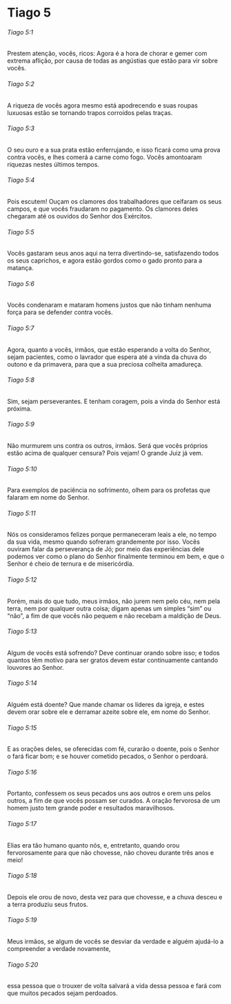 # Tiago 5

###### Tiago 5:1

Prestem atenção, vocês, ricos: Agora é a hora de chorar e gemer com extrema aflição, por causa de todas as angústias que estão para vir sobre vocês.

###### Tiago 5:2

A riqueza de vocês agora mesmo está apodrecendo e suas roupas luxuosas estão se tornando trapos corroídos pelas traças.

###### Tiago 5:3

O seu ouro e a sua prata estão enferrujando, e isso ficará como uma prova contra vocês, e lhes comerá a carne como fogo. Vocês amontoaram riquezas nestes últimos tempos.

###### Tiago 5:4

Pois escutem! Ouçam os clamores dos trabalhadores que ceifaram os seus campos, e que vocês fraudaram no pagamento. Os clamores deles chegaram até os ouvidos do Senhor dos Exércitos.

###### Tiago 5:5

Vocês gastaram seus anos aqui na terra divertindo-se, satisfazendo todos os seus caprichos, e agora estão gordos como o gado pronto para a matança.

###### Tiago 5:6

Vocês condenaram e mataram homens justos que não tinham nenhuma força para se defender contra vocês.

###### Tiago 5:7

Agora, quanto a vocês, irmãos, que estão esperando a volta do Senhor, sejam pacientes, como o lavrador que espera até a vinda da chuva do outono e da primavera, para que a sua preciosa colheita amadureça.

###### Tiago 5:8

Sim, sejam perseverantes. E tenham coragem, pois a vinda do Senhor está próxima.

###### Tiago 5:9

Não murmurem uns contra os outros, irmãos. Será que vocês próprios estão acima de qualquer censura? Pois vejam! O grande Juiz já vem.

###### Tiago 5:10

Para exemplos de paciência no sofrimento, olhem para os profetas que falaram em nome do Senhor.

###### Tiago 5:11

Nós os consideramos felizes porque permaneceram leais a ele, no tempo da sua vida, mesmo quando sofreram grandemente por isso. Vocês ouviram falar da perseverança de Jó; por meio das experiências dele podemos ver como o plano do Senhor finalmente terminou em bem, e que o Senhor é cheio de ternura e de misericórdia.

###### Tiago 5:12

Porém, mais do que tudo, meus irmãos, não jurem nem pelo céu, nem pela terra, nem por qualquer outra coisa; digam apenas um simples “sim” ou “não”, a fim de que vocês não pequem e não recebam a maldição de Deus.

###### Tiago 5:13

Algum de vocês está sofrendo? Deve continuar orando sobre isso; e todos quantos têm motivo para ser gratos devem estar continuamente cantando louvores ao Senhor.

###### Tiago 5:14

Alguém está doente? Que mande chamar os líderes da igreja, e estes devem orar sobre ele e derramar azeite sobre ele, em nome do Senhor.

###### Tiago 5:15

E as orações deles, se oferecidas com fé, curarão o doente, pois o Senhor o fará ficar bom; e se houver cometido pecados, o Senhor o perdoará.

###### Tiago 5:16

Portanto, confessem os seus pecados uns aos outros e orem uns pelos outros, a fim de que vocês possam ser curados. A oração fervorosa de um homem justo tem grande poder e resultados maravilhosos.

###### Tiago 5:17

Elias era tão humano quanto nós, e, entretanto, quando orou fervorosamente para que não chovesse, não choveu durante três anos e meio!

###### Tiago 5:18

Depois ele orou de novo, desta vez para que chovesse, e a chuva desceu e a terra produziu seus frutos.

###### Tiago 5:19

Meus irmãos, se algum de vocês se desviar da verdade e alguém ajudá-lo a compreender a verdade novamente,

###### Tiago 5:20

essa pessoa que o trouxer de volta salvará a vida dessa pessoa e fará com que muitos pecados sejam perdoados.


